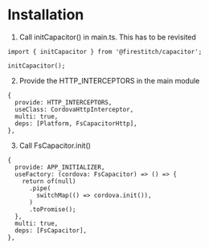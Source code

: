 # Installation

1. Call initCapacitor() in main.ts. This has to be revisited
```
import { initCapacitor } from '@firestitch/capacitor';

initCapacitor();
```

2. Provide the HTTP_INTERCEPTORS in the main module 
```
{
  provide: HTTP_INTERCEPTORS,
  useClass: CordovaHttpInterceptor,
  multi: true,
  deps: [Platform, FsCapacitorHttp],
},
```

3. Call FsCapacitor.init() 
```
{
  provide: APP_INITIALIZER,
  useFactory: (cordova: FsCapacitor) => () => {
    return of(null)
      .pipe(
        switchMap(() => cordova.init()),
      )
      .toPromise();
  },
  multi: true,
  deps: [FsCapacitor],
}, 
```